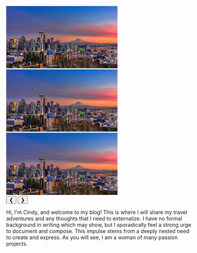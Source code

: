 <div class="carousel-container">
  <div class="carousel-slide">
    <img src="/pictures/sunset.jpg" alt="Image 1" />
    <img src="/pictures/sunset.jpg" alt="Image 2" />
    <img src="/pictures/sunset.jpg" alt="Image 3" />
  </div>
  <button class="prev">&#10094;</button>
  <button class="next">&#10095;</button>
</div>

Hi, I'm Cindy, and welcome to my blog! This is where I will share my travel adventures and any thoughts that I need to externalize. I have no formal background in writing which may show, but I sporadically feel a strong urge to document and compose. This impulse stems from a deeply nested need to create and express. As you will see, I am a woman of many passion projects. 